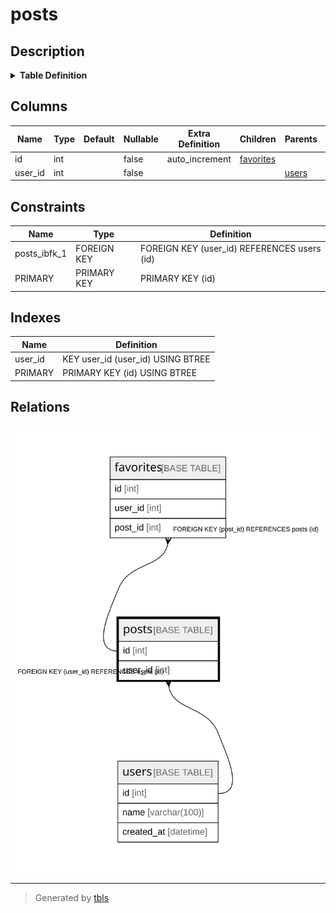 # posts

## Description

<details>
<summary><strong>Table Definition</strong></summary>

```sql
CREATE TABLE `posts` (
  `id` int NOT NULL AUTO_INCREMENT,
  `user_id` int NOT NULL,
  PRIMARY KEY (`id`),
  KEY `user_id` (`user_id`),
  CONSTRAINT `posts_ibfk_1` FOREIGN KEY (`user_id`) REFERENCES `users` (`id`) ON DELETE CASCADE
) ENGINE=InnoDB DEFAULT CHARSET=utf8mb4 COLLATE=utf8mb4_0900_ai_ci
```

</details>

## Columns

| Name | Type | Default | Nullable | Extra Definition | Children | Parents | Comment |
| ---- | ---- | ------- | -------- | ---------------- | -------- | ------- | ------- |
| id | int |  | false | auto_increment | [favorites](favorites.md) |  |  |
| user_id | int |  | false |  |  | [users](users.md) |  |

## Constraints

| Name | Type | Definition |
| ---- | ---- | ---------- |
| posts_ibfk_1 | FOREIGN KEY | FOREIGN KEY (user_id) REFERENCES users (id) |
| PRIMARY | PRIMARY KEY | PRIMARY KEY (id) |

## Indexes

| Name | Definition |
| ---- | ---------- |
| user_id | KEY user_id (user_id) USING BTREE |
| PRIMARY | PRIMARY KEY (id) USING BTREE |

## Relations

![er](posts.svg)

---

> Generated by [tbls](https://github.com/k1LoW/tbls)

